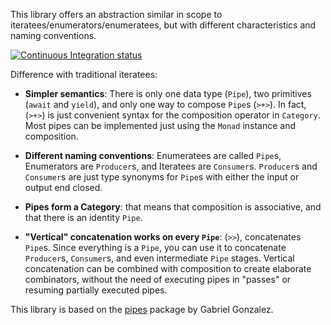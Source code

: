 This library offers an abstraction similar in scope to
iteratees/enumerators/enumeratees, but with different characteristics and
naming conventions.

[![Continuous Integration status][status-png]][status]

Difference with traditional iteratees:

* **Simpler semantics**: There is only one data type (`Pipe`), two primitives
  (`await` and `yield`), and only one way to compose `Pipe`s (`>+>`).  In fact,
  (`>+>`) is just convenient syntax for the composition operator in `Category`.
  Most pipes can be implemented just using the `Monad` instance and
  composition.

* **Different naming conventions**: Enumeratees are called `Pipe`s, Enumerators
  are `Producer`s, and Iteratees are `Consumer`s.  `Producer`s and `Consumer`s
  are just type synonyms for `Pipe`s with either the input or output end
  closed.

* **Pipes form a Category**: that means that composition is associative, and
  that there is an identity `Pipe`.

* **"Vertical" concatenation works on every `Pipe`**: (`>>`),
  concatenates `Pipe`s. Since everything is a `Pipe`, you can use it to
  concatenate `Producer`s, `Consumer`s, and even intermediate `Pipe` stages.
  Vertical concatenation can be combined with composition to create elaborate
  combinators, without the need of executing pipes in "passes" or resuming
  partially executed pipes.

This library is based on the [pipes][1] package by Gabriel Gonzalez.

 [status-png]: https://secure.travis-ci.org/pcapriotti/pipes-core.png?branch=leftovers
 [status]: http://travis-ci.org/pcapriotti/pipes-core
 [1]: http://hackage.haskell.org/package/pipes
